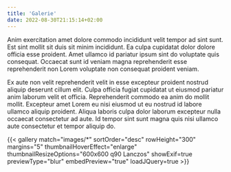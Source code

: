 ```yaml
---
title: 'Galerie'
date: 2022-08-30T21:15:14+02:00
---
```


Anim exercitation amet dolore commodo incididunt velit tempor ad sint sunt. Est sint mollit sit duis sit minim incididunt. Ea culpa cupidatat dolor dolore officia esse proident. Amet ullamco id pariatur ipsum sint do voluptate quis consequat. Occaecat sunt id veniam magna reprehenderit esse reprehenderit non Lorem voluptate non consequat proident veniam.

Ex aute non velit reprehenderit velit in esse excepteur proident nostrud aliquip deserunt cillum elit. Culpa officia fugiat cupidatat ut eiusmod pariatur anim laborum velit et officia. Reprehenderit commodo ea anim do mollit mollit. Excepteur amet Lorem eu nisi eiusmod ut eu nostrud id labore ullamco aliquip proident. Aliqua laboris culpa dolor laborum excepteur nulla occaecat consectetur ad aute. Id tempor sint sunt magna quis nisi ullamco aute consectetur et tempor aliquip do.

{{< gallery
  match="images/*"
  sortOrder="desc"
  rowHeight="300"
  margins="5"
  thumbnailHoverEffect="enlarge"
  thumbnailResizeOptions="600x600 q90 Lanczos"
  showExif=true previewType="blur"
  embedPreview="true"
  loadJQuery=true >}}
